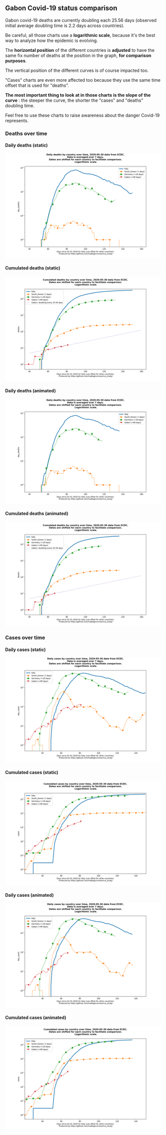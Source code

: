 ## Gabon Covid-19 status comparison 

Gabon covid-19 deaths are currently doubling each 25.56 days (observed initial average doubling time is 2.2 days across countries).



Be careful, all those charts use a **logarithmic scale**, because it's the best way to analyze how the epidemic is evolving.
 
The **horizontal position** of the different countries is **adjusted** to have the same fix number of deaths at the position in the graph, **for comparison purposes**.

The vertical position of the different curves is of course impacted too.

"Cases" charts are even more affected too because they use the same time offset that is used for "deaths".

**The most important thing to look at in those charts is the slope of the curve** : the steeper the curve, the shorter the "cases" and "deaths" doubling time.

Feel free to use these charts to raise awareness about the danger Covid-19 represents. 


 
### Deaths over time
 
#### Daily deaths (static)
![Gabon covid-19 daily deaths static chart](https://raw.githubusercontent.com/madlag/coronavirus_study/master/notebooks/graphs/2020-05-30/countries/Gabon/2020-05-30_Gabon_day_deaths.png "Gabon covid-19 day_deaths static chart")   
 
#### Cumulated deaths (static)
![Gabon covid-19 cumulated deaths static chart](https://raw.githubusercontent.com/madlag/coronavirus_study/master/notebooks/graphs/2020-05-30/countries/Gabon/2020-05-30_Gabon_deaths.png "Gabon covid-19 deaths static chart")   
 
#### Daily deaths (animated)
![Gabon covid-19 daily deaths animated chart](https://raw.githubusercontent.com/madlag/coronavirus_study/master/notebooks/graphs/2020-05-30/countries/Gabon/2020-05-30_Gabon_day_deaths.gif "Gabon covid-19 day_deaths animated chart")   
 
#### Cumulated deaths (animated)
![Gabon covid-19 cumulated deaths animated chart](https://raw.githubusercontent.com/madlag/coronavirus_study/master/notebooks/graphs/2020-05-30/countries/Gabon/2020-05-30_Gabon_deaths.gif "Gabon covid-19 deaths animated chart")   

 
### Cases over time
 
#### Daily cases (static)
![Gabon covid-19 daily cases static chart](https://raw.githubusercontent.com/madlag/coronavirus_study/master/notebooks/graphs/2020-05-30/countries/Gabon/2020-05-30_Gabon_day_cases.png "Gabon covid-19 day_cases static chart")   
 
#### Cumulated cases (static)
![Gabon covid-19 cumulated cases static chart](https://raw.githubusercontent.com/madlag/coronavirus_study/master/notebooks/graphs/2020-05-30/countries/Gabon/2020-05-30_Gabon_cases.png "Gabon covid-19 cases static chart")   
 
#### Daily cases (animated)
![Gabon covid-19 daily cases animated chart](https://raw.githubusercontent.com/madlag/coronavirus_study/master/notebooks/graphs/2020-05-30/countries/Gabon/2020-05-30_Gabon_day_cases.gif "Gabon covid-19 day_cases animated chart")   
 
#### Cumulated cases (animated)
![Gabon covid-19 cumulated cases animated chart](https://raw.githubusercontent.com/madlag/coronavirus_study/master/notebooks/graphs/2020-05-30/countries/Gabon/2020-05-30_Gabon_cases.gif "Gabon covid-19 cases animated chart")   

